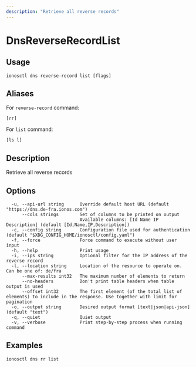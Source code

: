 ```yaml
---
description: "Retrieve all reverse records"
---
```


# DnsReverseRecordList

## Usage

```text
ionosctl dns reverse-record list [flags]
```

## Aliases

For `reverse-record` command:

```text
[rr]
```

For `list` command:

```text
[ls l]
```

## Description

Retrieve all reverse records

## Options

```text
  -u, --api-url string      Override default host URL (default "https://dns.de-fra.ionos.com")
      --cols strings        Set of columns to be printed on output 
                            Available columns: [Id Name IP Description] (default [Id,Name,IP,Description])
  -c, --config string       Configuration file used for authentication (default "$XDG_CONFIG_HOME/ionosctl/config.yaml")
  -f, --force               Force command to execute without user input
  -h, --help                Print usage
  -i, --ips string          Optional filter for the IP address of the reverse record
  -l, --location string     Location of the resource to operate on. Can be one of: de/fra
      --max-results int32   The maximum number of elements to return
      --no-headers          Don't print table headers when table output is used
      --offset int32        The first element (of the total list of elements) to include in the response. Use together with limit for pagination
  -o, --output string       Desired output format [text|json|api-json] (default "text")
  -q, --quiet               Quiet output
  -v, --verbose             Print step-by-step process when running command
```

## Examples

```text
ionosctl dns rr list
```

